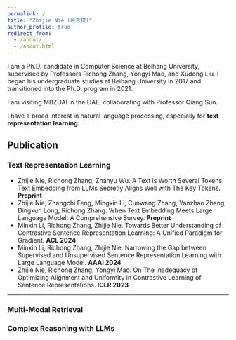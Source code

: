 ```yaml
---
permalink: /
title: "Zhijie Nie (聂志捷)"
author_profile: true
redirect_from: 
  - /about/
  - /about.html
---
```


I am a Ph.D. candidate in Computer Science at Beihang University, supervised by Professors Richong Zhang, Yongyi Mao, and Xudong Liu. I began his undergraduate studies at Beihang University in 2017 and transitioned into the Ph.D. program in 2021.

I am visiting MBZUAI in the UAE, collaborating with Professor Qiang Sun.

I  have a broad interest in natural language processing, especially for **text representation learning**.



## Publication

### Text Representation Learning

- Zhijie Nie, Richong Zhang, Zhanyu Wu. A Text is Worth Several Tokens: Text Embedding from LLMs Secretly Aligns Well with The Key Tokens. **Preprint**
- Zhijie Nie, Zhangchi Feng, Mingxin Li, Cunwang Zhang, Yanzhao Zhang, Dingkun Long, Richong Zhang. When Text Embedding Meets Large Language Model: A Comprehensive Survey. **Preprint**
- Minxin Li, Richong Zhang, Zhijie Nie. Towards Better Understanding of Contrastive Sentence Representation Learning: A Unified Paradigm for Gradient. **ACL 2024**
- Minxin Li, Richong Zhang, Zhijie Nie. Narrowing the Gap between Supervised and Unsupervised Sentence Representation Learning with Large Language Model. **AAAI 2024**
- Zhijie Nie, Richong Zhang, Yongyi Mao. On The Inadequacy of Optimizing Alignment and Uniformity in Contrastive Learning of Sentence Representations. **ICLR 2023**

------

### Multi-Modal Retrieval



### Complex Reasoning with LLMs


